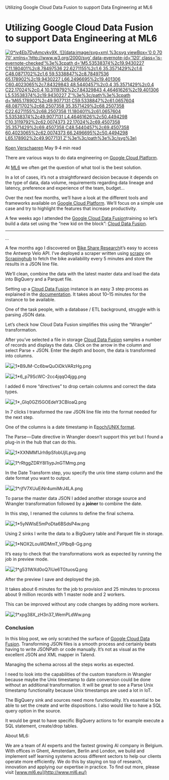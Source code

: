 Utilizing Google Cloud Data Fusion to support Data Engineering at ML6

# Utilizing Google Cloud Data Fusion to support Data Engineering at ML6

[![0*iv4Eb7DyAmcyky9X.](:/f8e1f195510ba5ad8dc2a9ac671b3e7e) ![](data:image/svg+xml,%3csvg viewBox='0 0 70 70' xmlns='http://www.w3.org/2000/svg' data-evernote-id='120' class='js-evernote-checked'%3e%3cpath d='M5.53538374%2c19.9430227 C11.180401%2c8.78497536 22.6271155%2c1.6 35.3571429%2c1.6 C48.0871702%2c1.6 59.5338847%2c8.78497536 65.178902%2c19.9430227 L66.2496695%2c19.401306 C60.4023065%2c7.84329843 48.5440457%2c0.4 35.3571429%2c0.4 C22.17024%2c0.4 10.3119792%2c7.84329843 4.46461626%2c19.401306 L5.53538374%2c19.9430227 Z'%3e%3c/path%3e%3cpath d='M65.178902%2c49.9077131 C59.5338847%2c61.0657604 48.0871702%2c68.2507358 35.3571429%2c68.2507358 C22.6271155%2c68.2507358 11.180401%2c61.0657604 5.53538374%2c49.9077131 L4.46461626%2c50.4494298 C10.3119792%2c62.0074373 22.17024%2c69.4507358 35.3571429%2c69.4507358 C48.5440457%2c69.4507358 60.4023065%2c62.0074373 66.2496695%2c50.4494298 L65.178902%2c49.9077131 Z'%3e%3c/path%3e%3c/svg%3e)](https://blog.ml6.eu/@KoenVerschaeren?source=post_header_lockup)

[Koen Verschaeren](https://blog.ml6.eu/@KoenVerschaeren)
May 9·4 min read

There are various ways to do data engineering on [Google Cloud Platform](https://cloud.google.com/).

At [ML6](https://www.ml6.eu/) we often get the question of what tool is the best solution.

In a lot of cases, it’s not a straightforward decision because it depends on the type of data, data volume, requirements regarding data lineage and latency, preference and experience of the team, budget…

Over the next few months, we’ll have a look at the different tools and frameworks available on [Google Cloud Platform](https://cloud.google.com/). We’ll focus on a simple use case and try to highlight the features that increase productivity.

A few weeks ago I attended the [Google Cloud Data Fusion](https://blog.ml6.eu/google-cloud-data-fusion-how-ml6-can-bridge-the-data-gap-df914eb0fa18)training so let’s build a data set using the “new kid on the block”: [Cloud Data Fusion](https://cloud.google.com/data-fusion/).

* * *

*...*

A few months ago I discovered on [Bike Share Research](https://bikeshare-research.org/#bssid:antwerp)it’s easy to access the Antwerp Velo API. I’ve deployed a scraper written using [scrapy](https://scrapy.org/) on [Scrapinghub](https://scrapinghub.com/) to fetch the bike availability every 5 minutes and store the results in a JSON line file.

We’ll clean, combine the data with the latest master data and load the data into BigQuery and a Parquet file.

Setting up a [Cloud Data Fusion](https://cloud.google.com/data-fusion/) instance is an easy 3 step process as explained in the [documentation](https://cloud.google.com/data-fusion/docs/how-to/create-instance). It takes about 10–15 minutes for the instance to be available.

One of the task people, with a database / ETL background, struggle with is parsing JSON data.

Let’s check how Cloud Data Fusion simplifies this using the “Wrangler” transformation.

After you’ve selected a file in storage [Cloud Data Fusion](https://cloud.google.com/data-fusion/) samples a number of records and displays the data. Click on the arrow in the column and select Parse + JSON. Enter the depth and boom, the data is transformed into columns.

![](../_resources/de83ed0f7d2b6d087750238df7dff199.png)![1*B9JM-Cc6bwQuOiDkVARzHg.png](../_resources/68cfa3c462e9ec82333cac2dab7c7def.png)

![](../_resources/93f4fe51128e880b882c7886aefee837.png)![1*6_p79ScWC-2cc4jqqO4jgg.png](../_resources/155d5ad59cbbc67ca5adbbecc7e7bb55.png)

I added 6 more “directives” to drop certain columns and correct the data types.

![](../_resources/a4ad9247a2c1f0afc8be4bcb27cc6ec3.png)![1*_GIq0GZI5GOEdeY3CBIoaQ.png](../_resources/52c40220d468c1050f49d842930ccd9e.png)

In 7 clicks I transformed the raw JSON line file into the format needed for the next step.

One of the columns is a date timestamp in E[poch/UNIX format](https://www.epochconverter.com/).

The Parse — Date directive in Wrangler doesn’t support this yet but I found a plug-in in the hub that can do this.

![](../_resources/1e8ed505da3148bbc145ecd27f0defdf.png)![1*XXNMM1Jrh9pSfobUjILpvg.png](../_resources/b3e65d5b3e0f57a16571bb8eb597c7c7.png)

![](:/c85656b92d874486860a0a6d68261597)![1*rRtggZDRY8I1iypJnGTMmg.png](../_resources/8e3c78dc6402ae543706555adfe6631c.png)

In the Date Transform step, you specify the unix time stamp column and the date format you want to output.

![](../_resources/98869b20da097e663bad9533415704b4.png)![1*rjfV7XUuEiNr4umiMrJ4LA.png](../_resources/668205bf948e37efe416dd2524c189f4.png)

To parse the master data JSON I added another storage source and Wrangler transformation followed by a **joiner** to combine the date.

In this step, I renamed the columns to define the final schema.

![](../_resources/3c880bfd792f789fc23ce44f68eee26c.png)![1*5yNWlsE5mPoDta6BSdsP4w.png](../_resources/2a74e14e0b7640fa2ffa55f23cf0466d.png)

Using 2 sinks I write the data to a BigQuery table and Parquet file in storage.

![](../_resources/f79b37302ea3ea7fa7e03106b2519015.png)![1*NOX2LouWDMmT_VPlbq8-Gg.png](../_resources/218646f810fa22355ed59b2c17092469.png)

It’s easy to check that the transformations work as expected by running the job in preview mode.

![](../_resources/02878d01ff016c27619492bf0ea19108.png)![1*g531WXd0oQ7iUe6TGtuosQ.png](../_resources/012c2c6086412c7315b96656c9426ab6.png)

After the preview I save and deployed the job.

It takes about 6 minutes for the job to provision and 25 minutes to process about 9 million records with 1 master node and 2 workers.

This can be improved without any code changes by adding more workers.

![](../_resources/87c43825c407e2c410aa166b4dfa0ab2.png)![1*xpg38X_zH3n37_WemPLdWw.png](../_resources/a0730f963b4700d0c5a2390bfc5378c2.png)

### Conclusion

In this blog post, we only scratched the surface of [Google Cloud Data Fusion](https://cloud.google.com/data-fusion/). Transforming JSON files is a smooth process and certainly beats having to write JSONPath or code manually. It’s not as visual as the excellent JSON and XML mapper in Talend.

Managing the schema across all the steps works as expected.

I need to look into the capabilities of the custom transform in Wrangler because maybe the Unix timestamp to date conversion could be done without an additional transformation. It will be great to see a Parse Unix timestamp functionality because Unix timestamps are used a lot in IoT.

The BigQuery sink and sources need more functionality.
It’s essential to be able to set the create and write dispositions.
I also would like to have a SQL query option in the source.

It would be great to have specific BigQuery actions to for example execute a SQL statement, create/drop tables.

About ML6:

We are a team of AI experts and the fastest growing AI company in Belgium. With offices in Ghent, Amsterdam, Berlin and London, we build and implement self learning systems across different sectors to help our clients operate more efficiently. We do this by staying on top of research, innovation and applying our expertise in practice. To find out more, please visit [www.ml6.eu](http://www.ml6.eu/)